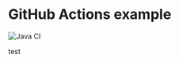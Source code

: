 # GitHub Actions example

![Java CI](https://github.com/evgenyrahman/actions-examples/workflows/Java%20CI/badge.svg)

test
